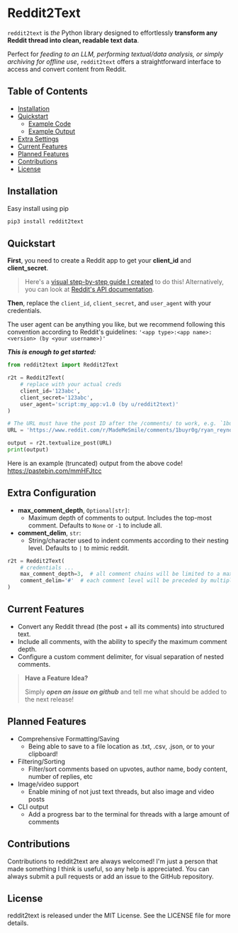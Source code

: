 # Reddit2Text

`reddit2text` is *the* Python library designed to effortlessly **transform any Reddit thread into clean, readable text data**.

Perfect for *feeding to an LLM, performing textual/data analysis, or simply archiving for offline use*, `reddit2text` offers a straightforward interface to access and convert content from Reddit.

## Table of Contents
- [Installation](#installation)
- [Quickstart](#quickstart)
  - [Example Code](#example)
  - [Example Output](#output)
- [Extra Settings](#configs)
- [Current Features](#features)
- [Planned Features](#planned)
- [Contributions](#contributions)
- [License](#license)

<a id="installation"></a>

## Installation
Easy install using pip
```sh
pip3 install reddit2text
```

<a id="quickstart"></a>

## Quickstart
**First**, you need to create a Reddit app to get your **client_id** and **client_secret**.
> Here's a [visual step-by-step guide I created](https://scribehow.com/shared/Create_your_Reddit_API_app__sanm5Eo2Q_iudzfhFZLKJg) to do this! Alternatively, you can look at [Reddit's API documentation](https://www.reddit.com/wiki/api).


**Then**, replace the `client_id`, `client_secret`, and `user_agent` with your credentials.

The user agent can be anything you like, but we recommend following this convention according to Reddit's guidelines: `'<app type>:<app name>:<version> (by <your username>)'`

<a id="example"></a>

***This is enough to get started:***
```python
from reddit2text import Reddit2Text

r2t = Reddit2Text(
    # replace with your actual creds
    client_id='123abc',
    client_secret='123abc',
    user_agent='script:my_app:v1.0 (by u/reddit2text)'
)

# The URL must have the post ID after the /comments/ to work, e.g. `1buyr0g`
URL = 'https://www.reddit.com/r/MadeMeSmile/comments/1buyr0g/ryan_reynolds_being_wholesome/'

output = r2t.textualize_post(URL)
print(output)
```

<a id="output"></a>

Here is an example (truncated) output from the above code!
https://pastebin.com/mmHFJtcc

<a id="configs"></a>

## Extra Configuration
- **max_comment_depth**, `Optional[str]`:
  - Maximum depth of comments to output. Includes the top-most comment. Defaults to `None` or `-1` to include all.
- **comment_delim**, `str`:
  - String/character used to indent comments according to their nesting level. Defaults to `|` to mimic reddit.

```python
r2t = Reddit2Text(
    # credentials ...
    max_comment_depth=3,  # all comment chains will be limited to a max of 3 replies
    comment_delim='#'  # each comment level will be preceded by multiples of this string
)
```

<a id="features"></a>

## Current Features
- Convert any Reddit thread (the post + all its comments) into structured text.
- Include all comments, with the ability to specify the maximum comment depth.
- Configure a custom comment delimiter, for visual separation of nested comments.

> **Have a Feature Idea?**
>
> Simply ***open an issue on github*** and tell me what should be added to the next release!

<a id="planned"></a>

## Planned Features
- Comprehensive Formatting/Saving
  - Being able to save to a file location as .txt, .csv, .json, or to your clipboard!
- Filtering/Sorting
  - Filter/sort comments based on upvotes, author name, body content, number of replies, etc
- Image/video support
  - Enable mining of not just text threads, but also image and video posts
- CLI output
  - Add a progress bar to the terminal for threads with a large amount of comments

<a id="contributions"></a>

## Contributions
Contributions to reddit2text are always welcomed! I'm just a person that made something I think is useful, so any help is appreciated. You can always submit a pull requests or add an issue to the GitHub repository.

<a id="license"></a>

## License
reddit2text is released under the MIT License. See the LICENSE file for more details.
